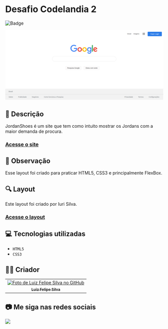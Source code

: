# Desafio Codelandia 2
![Badge](http://img.shields.io/static/v1?label=STATUS&message=CONCLUIDO&color=GREEN&style=for-the-badge)             

<img src="https://github.com/luizfelipe9627/google-page/blob/main/images/google-page.png" alt="Site">

## 📄 Descrição
JordanShoes é um site que tem como intuito mostrar os Jordans com a maior demanda de procura.

### <a href="https://luizfelipe9627.github.io/desafiocodelandia2">Acesse o site</a>

## 📑 Observação
Esse layout foi criado para praticar HTML5, CSS3 e principalmente FlexBox.

## 🔍 Layout
Este layout foi criado por Iuri Silva.

### <a href="https://www.figma.com/file/Yb9IBH56g7T1hdIyZ3BMNO/Desafios---Codel%C3%A2ndia?node-id=1973%3A39">Acesse o layout</a>

## 💻 Tecnologias utilizadas

- ``HTML5``
- ``CSS3``

## 🧑‍💻 Criador

<table>
  <tr>
    <td align="center">
      <a href="https://github.com/luizfelipe9627">
        <img src="https://github.com/luizfelipe9627.png" width="100px;" alt="Foto de Luiz Felipe Silva no GitHub"/><br>
        <sub>
          <b>Luiz Felipe Silva</b>
        </sub>
      </a>
    </td>
  </tr>
</table>

## 📷 Me siga nas redes sociais<br>

<p align="left">
  <a href="https://www.linkedin.com/in/luizfelipe9627/" target="_blank"><img src="https://img.shields.io/badge/-LinkedIn-%230077B5?style=for-the-badge&logo=linkedin&logoColor=white"></a>
</p>
